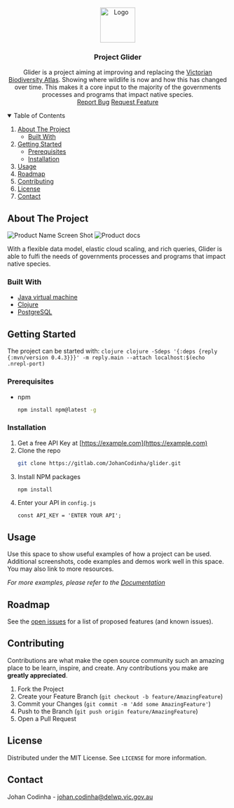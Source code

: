 <!-- PROJECT LOGO -->
<br />
<p align="center">
  <a href="https://gitlab.com/JohanCodinha/glider">
    <img src="https://www.delwp.vic.gov.au/__data/assets/image/0020/4268/Environment.png" alt="Logo" width="80" height="80">
  </a>

  <h3 align="center">Project Glider</h3>

  <p align="center">
    Glider is a project aiming at improving and replacing the <a href="https://www.environment.vic.gov.au/biodiversity/victorian-biodiversity-atlas">Victorian Biodiversity Atlas</a>. 
    Showing where wildlife is now and how this has changed over time. This makes it a core input to the majority of the governments processes and programs that impact native species.
    <br />
	<a href="https://gitlab.com/JohanCodinha/glider/issues">Report Bug</a>
	<a href="https://gitlab.com/JohanCodinha/glider/issues">Request Feature</a>
  </p>
</p>

<!-- TABLE OF CONTENTS -->
<details open="open">
  <summary>Table of Contents</summary>
  <ol>
    <li>
      <a href="#about-the-project">About The Project</a>
      <ul>
        <li><a href="#built-with">Built With</a></li>
      </ul>
    </li>
    <li>
      <a href="#getting-started">Getting Started</a>
      <ul>
        <li><a href="#prerequisites">Prerequisites</a></li>
        <li><a href="#installation">Installation</a></li>
      </ul>
    </li>
    <li><a href="#usage">Usage</a></li>
    <li><a href="#roadmap">Roadmap</a></li>
    <li><a href="#contributing">Contributing</a></li>
    <li><a href="#license">License</a></li>
    <li><a href="#contact">Contact</a></li>
  </ol>
</details>

<!-- ABOUT THE PROJECT -->
## About The Project

![Product Name Screen Shot](https://i.imgur.com/rj5YKjY.png)
![Product docs](https://i.imgur.com/WLNQfI5.png)

With a flexible data model, elastic cloud scaling, and rich queries, Glider is able to fulfi the needs of governments processes and programs that impact native species.

### Built With

* [Java virtual machine](https://java.com)
* [Clojure](https://clojure.org/)
* [PostgreSQL](www.postgresql.org)



<!-- GETTING STARTED -->
## Getting Started

The project can be started with:
	```clojure
	clojure -Sdeps '{:deps {reply {:mvn/version 0.4.3}}}' -m reply.main --attach localhost:$(echo .nrepl-port)
	```

### Prerequisites

* npm
  ```sh
  npm install npm@latest -g
  ```

### Installation

1. Get a free API Key at [https://example.com](https://example.com)
2. Clone the repo
   ```sh
   git clone https://gitlab.com/JohanCodinha/glider.git
   ```
3. Install NPM packages
   ```sh
   npm install
   ```
4. Enter your API in `config.js`
   ```JS
   const API_KEY = 'ENTER YOUR API';
   ```



<!-- USAGE EXAMPLES -->
## Usage

Use this space to show useful examples of how a project can be used. Additional screenshots, code examples and demos work well in this space. You may also link to more resources.

_For more examples, please refer to the [Documentation](https://example.com)_



<!-- ROADMAP -->
## Roadmap

See the [open issues](https://gitlab.com/JohanCodinha/glider/issues) for a list of proposed features (and known issues).



<!-- CONTRIBUTING -->
## Contributing

Contributions are what make the open source community such an amazing place to be learn, inspire, and create. Any contributions you make are **greatly appreciated**.

1. Fork the Project
2. Create your Feature Branch (`git checkout -b feature/AmazingFeature`)
3. Commit your Changes (`git commit -m 'Add some AmazingFeature'`)
4. Push to the Branch (`git push origin feature/AmazingFeature`)
5. Open a Pull Request



<!-- LICENSE -->
## License

Distributed under the MIT License. See `LICENSE` for more information.



<!-- CONTACT -->
## Contact

Johan Codinha -  johan.codinha@delwp.vic.gov.au
